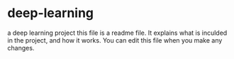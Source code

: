 # deep-learning
a deep learning project
this file is a readme file. It explains what is inculded in the project, and how it works.
You can edit this file when you make any changes.
